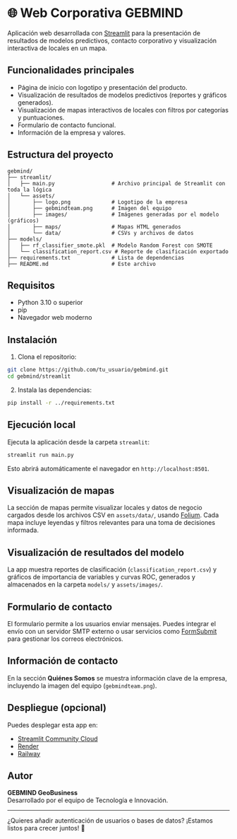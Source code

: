 
# 🌐 Web Corporativa GEBMIND

Aplicación web desarrollada con [Streamlit](https://streamlit.io/) para la presentación de resultados de modelos predictivos, contacto corporativo y visualización interactiva de locales en un mapa.

## Funcionalidades principales

- Página de inicio con logotipo y presentación del producto.
- Visualización de resultados de modelos predictivos (reportes y gráficos generados).
- Visualización de mapas interactivos de locales con filtros por categorías y puntuaciones.
- Formulario de contacto funcional.
- Información de la empresa y valores.

## Estructura del proyecto

```
gebmind/
├── streamlit/
│   ├── main.py                  # Archivo principal de Streamlit con toda la lógica
│   └── assets/
│       ├── logo.png             # Logotipo de la empresa
│       ├── gebmindteam.png      # Imagen del equipo
│       ├── images/              # Imágenes generadas por el modelo (gráficos)
│       ├── maps/                # Mapas HTML generados
│       └── data/                # CSVs y archivos de datos
├── models/
│   ├── rf_classifier_smote.pkl  # Modelo Random Forest con SMOTE
│   └── classification_report.csv # Reporte de clasificación exportado
├── requirements.txt             # Lista de dependencias
├── README.md                    # Este archivo
```

## Requisitos

- Python 3.10 o superior
- pip
- Navegador web moderno

## Instalación

1. Clona el repositorio:

```bash
git clone https://github.com/tu_usuario/gebmind.git
cd gebmind/streamlit
```

2. Instala las dependencias:

```bash
pip install -r ../requirements.txt
```

## Ejecución local

Ejecuta la aplicación desde la carpeta `streamlit`:

```bash
streamlit run main.py
```

Esto abrirá automáticamente el navegador en `http://localhost:8501`.

## Visualización de mapas

La sección de mapas permite visualizar locales y datos de negocio cargados desde los archivos CSV en `assets/data/`, usando [Folium](https://python-visualization.github.io/folium/). Cada mapa incluye leyendas y filtros relevantes para una toma de decisiones informada.

## Visualización de resultados del modelo

La app muestra reportes de clasificación (`classification_report.csv`) y gráficos de importancia de variables y curvas ROC, generados y almacenados en la carpeta `models/` y `assets/images/`.

## Formulario de contacto

El formulario permite a los usuarios enviar mensajes. Puedes integrar el envío con un servidor SMTP externo o usar servicios como [FormSubmit](https://formsubmit.co/) para gestionar los correos electrónicos.

## Información de contacto

En la sección **Quiénes Somos** se muestra información clave de la empresa, incluyendo la imagen del equipo (`gebmindteam.png`).

## Despliegue (opcional)

Puedes desplegar esta app en:

- [Streamlit Community Cloud](https://streamlit.io/cloud)
- [Render](https://render.com/)
- [Railway](https://railway.app/)

## Autor

**GEBMIND GeoBusiness**  
Desarrollado por el equipo de Tecnología e Innovación.

---

¿Quieres añadir autenticación de usuarios o bases de datos? ¡Estamos listos para crecer juntos! 🚀
